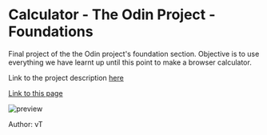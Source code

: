 # Calculator - The Odin Project - Foundations
Final project of the the Odin project's foundation section. Objective is to use everything we have learnt up until this point to make a browser calculator.

Link to the project description [here](https://www.theodinproject.com/lessons/foundations-calculator)

[Link to this page](https://ng9891.github.io/my-odin-project/foundation/calculator/)

![preview](https://drive.google.com/uc?id=1-iUf1TIfw_6kLTxtRMa-E-2Y0cAea4fT)

Author: vT